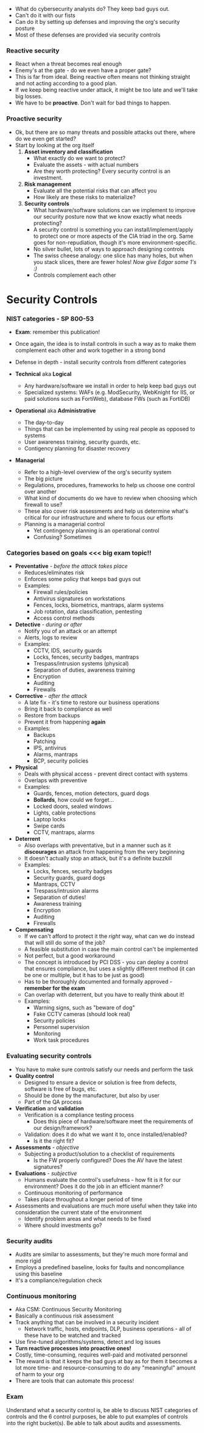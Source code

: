 - What do cybersecurity analysts do? They keep bad guys out.
- Can't do it with our fists
- Can do it by setting up defenses and improving the org's security posture
- Most of these defenses are provided via security controls

### Reactive security

- React when a threat becomes real enough
- Enemy's at the gate - do we even have a proper gate?
- This is far from ideal. Being reactive often means not thinking straight and not acting according to a good plan.
- If we keep being reactive under attack, it might be too late and we'll take big losses.
- We have to be **proactive**. Don't wait for bad things to happen.

### Proactive security

- Ok, but there are so many threats and possible attacks out there, where do we even get started?
- Start by looking at the org itself
	1. **Asset inventory and classification**
		- What exactly do we want to protect?
		- Evaluate the assets - with actual numbers
		- Are they worth protecting? Every security control is an investment.
	2. **Risk management**
		- Evaluate all the potential risks that can affect you
		- How likely are these risks to materialize?
	3. **Security controls**
		- What hardware/software solutions can we implement to improve our security posture now that we know exactly what needs protecting?
		- A security control is something you can install/implement/apply to protect one or more aspects of the CIA triad in the org. Same goes for non-repudiation, though it's more environment-specific.
		- No silver bullet, lots of ways to approach designing controls
		- The swiss cheese analogy: one slice has many holes, but when you stack slices, there are fewer holes! *Now give Edgar some 1's :)*
		- Controls complement each other

# Security Controls

### NIST categories - SP 800-53

- **Exam**: remember this publication!
- Once again, the idea is to install controls in such a way as to make them complement each other and work together in a strong bond
- Defense in depth - install security controls from different categories

- **Technical** aka **Logical**
	- Any hardware/software we install in order to help keep bad guys out
	- Specialized systems: WAFs (e.g. ModSecurity, WebKnight for IIS, or paid solutions such as FortiWeb), database FWs (such as FortiDB)
- **Operational** aka **Administrative**
	- The day-to-day
	- Things that can be implemented by using real people as opposed to systems
	- User awareness training, security guards, etc. 
	- Contigency planning for disaster recovery
- **Managerial**
	- Refer to a high-level overview of the org's security system
	- The big picture
	- Regulations, procedures, frameworks to help us choose one control over another
	- What kind of documents do we have to review when choosing which firewall to use?
	- These also cover risk assessments and help us determine what's critical for our infrastructure and where to focus our efforts
	- Planning is a managerial control
		- Yet contingency planning is an operational control
		- Confusing? Sometimes

### Categories based on goals <<< big exam topic!!

- **Preventative** - *before the attack takes place*
	- Reduces/eliminates risk
	- Enforces some policy that keeps bad guys out
	- Examples:
		- Firewall rules/policies
		- Antivirus signatures on workstations
		- Fences, locks, biometrics, mantraps, alarm systems
		- Job rotation, data classification, pentesting
		- Access control methods
- **Detective** - *during or after*
	- Notify you of an attack or an attempt
	- Alerts, logs to review
	- Examples:
		- CCTV, IDS, security guards
		- Locks, fences, security badges, mantraps
		- Trespass/intrusion systems (physical)
		- Separation of duties, awareness training
		- Encryption
		- Auditing
		- Firewalls
- **Corrective** - *after the attack*
	- A late fix - it's time to restore our business operations
	- Bring it back to compliance as well
	- Restore from backups
	- Prevent it from happening **again**
	- Examples:
		- Backups
		- Patching
		- IPS, antivirus
		- Alarms, mantraps
		- BCP, security policies
- **Physical**
	- Deals with physical access - prevent direct contact with systems
	- Overlaps with preventive
	- Examples:
		- Guards, fences, motion detectors, guard dogs
		- **Bollards**, how could we forget...
		- Locked doors, sealed windows
		- Lights, cable protections
		- Laptop locks
		- Swipe cards
		- CCTV, mantraps, alarms
- **Deterrent**
	- Also overlaps with preventative, but in a manner such as it **discourages** an attack from happening from the very beginning
	- It doesn't actually stop an attack, but it's a definite buzzkill
	- Examples:
		- Locks, fences, security badges
		- Security guards, guard dogs
		- Mantraps, CCTV
		- Trespass/intrusion alarms
		- Separation of duties!
		- Awareness training
		- Encryption
		- Auditing
		- Firewalls
- **Compensating**
	- If we can't afford to protect it the *right* way, what can we do instead that will still do some of the job?
	- A feasible substitution in case the main control can't be implemented
	- Not perfect, but a good workaround
	- The concept is introduced by PCI DSS - you can deploy a control that ensures compliance, but uses a slightly different method (it can be one or multiple, but it has to be just as good)
	- Has to be thoroughly documented and formally approved - **remember for the exam**
	- Can overlap with deterrent, but you have to really think about it!
	- Examples:
		- Warning signs, such as "beware of dog"
		- Fake CCTV cameras (should look real)
		- Security policies
		- Personnel supervision
		- Monitoring
		- Work task procedures

### Evaluating security controls

- You have to make sure controls satisfy our needs and perform the task
- **Quality control**
	- Designed to ensure a device or solution is free from defects, software is free of bugs, etc.
	- Should be done by the manufacturer, but also by user
	- Part of the QA process
- **Verification** and **validation**
	- Verification is a compliance testing process
		- Does this piece of hardware/software meet the requirements of our design/framework?
	- Validation: does it do what we want it to, once installed/enabled?
		- Is it the right fit?
- **Assessments** - *objective*
	- Subjecting a product/solution to a checklist of requirements
		- Is the FW properly configured? Does the AV have the latest signatures?
- **Evaluations** - *subjective*
	- Humans evaluate the control's usefulness - how fit is it for our environment? Does it do the job in an efficient manner?
	- Continuous monitoring of performance
	- Takes place throughout a longer period of time
- Assessments and evaluations are much more useful when they take into consideration the current state of the environment
	- Identify problem areas and what needs to be fixed
	- Where should investments go?

### Security audits

- Audits are similar to assessments, but they're much more formal and more rigid
- Employs a predefined baseline, looks for faults and noncompliance using this baseline
- It's a compliance/regulation check

### Continuous monitoring

- Aka CSM: Continuous Security Monitoring
- Basically a continuous risk assessment
- Track anything that can be involved in a security incident
	- Network traffic, hosts, endpoints, DLP, business operations - all of these have to be watched and tracked
- Use fine-tuned algorithms/systems, detect and log issues
- **Turn reactive processes into proactive ones!**
- Costly, time-consuming, requires well-paid and motivated personnel
- The reward is that it keeps the bad guys at bay as for them it becomes a lot more time- and resource-consuming to do any "meaningful" amount of harm to your org
- There are tools that can automate this process!

### Exam

Understand what a security control is, be able to discuss NIST categories of controls and the 6 control purposes, be able to put examples of controls into the right bucket(s). Be able to talk about audits and assessments.